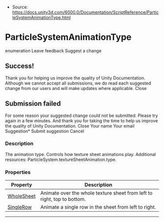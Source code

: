 * Source: https://docs.unity3d.com/6000.0/Documentation/ScriptReference/ParticleSystemAnimationType.html

# ParticleSystemAnimationType
enumeration
Leave feedback
Suggest a change
## Success!
Thank you for helping us improve the quality of Unity Documentation. Although we cannot accept all submissions, we do read each suggested change from our users and will make updates where applicable.
Close
## Submission failed
For some reason your suggested change could not be submitted. Please <a>try again</a> in a few minutes. And thank you for taking the time to help us improve the quality of Unity Documentation.
Close
Your name Your email Suggestion* Submit suggestion
Cancel
### Description
The animation type.
Controls how texture sheet animations play. Additional resources: ParticleSystem.textureSheetAnimation.type.
### Properties
Property | Description  
---|---  
[WholeSheet](https://docs.unity3d.com/6000.0/Documentation/ScriptReference/ParticleSystemAnimationType.WholeSheet.html) | Animate over the whole texture sheet from left to right, top to bottom.  
[SingleRow](https://docs.unity3d.com/6000.0/Documentation/ScriptReference/ParticleSystemAnimationType.SingleRow.html) | Animate a single row in the sheet from left to right.  
* * *
